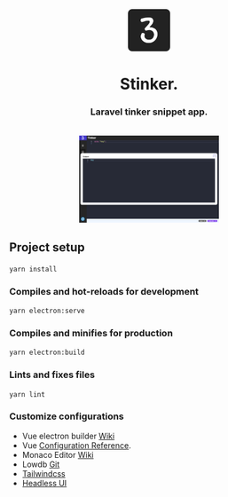 <div align="center" width="100%">
    <img width="15%" src="https://github.com/PatentLobster/stinker/raw/master/public/icon.png"> 
</div>

<h1 align="center"> Stinker. </h1>
<h3 align="center">Laravel tinker snippet app. </h3>
<br/>
<div align="center" width="100%">
    <img width="50%" src=".github/images/screenshot.png?raw=true" /> 
</div>


## Project setup
```
yarn install
```

### Compiles and hot-reloads for development
```
yarn electron:serve
```

### Compiles and minifies for production
```
yarn electron:build
```

### Lints and fixes files
```
yarn lint
```

### Customize configurations

- Vue electron builder [Wiki](https://nklayman.github.io/vue-cli-plugin-electron-builder/)
- Vue [Configuration Reference](https://cli.vuejs.org/config/).
- Monaco Editor [Wiki](https://microsoft.github.io/monaco-editor/)
- Lowdb [Git](https://github.com/typicode/lowdb)
- [Tailwindcss](https://tailwindcss.com/)
- [Headless UI](https://headlessui.dev/)
